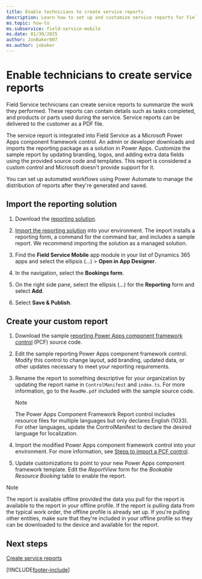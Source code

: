 ```yaml
---
title: Enable technicians to create service reports
description: Learn how to set up and customize service reports for Field Service technicians.
ms.topic: how-to
ms.subservice: field-service-mobile
ms.date: 01/30/2025
author: JonBaker007
ms.author: jobaker
---
```


# Enable technicians to create service reports

Field Service technicians can create service reports to summarize the work they performed. These reports can contain details such as tasks completed, and products or parts used during the service. Service reports can be delivered to the customer as a PDF file.

The service report is integrated into Field Service as a Microsoft Power Apps component framework control. An admin or developer downloads and imports the reporting package as a solution in Power Apps. Customize the sample report by updating branding, logos, and adding extra data fields using the provided source code and templates. This report is considered a custom control and Microsoft doesn't provide support for it.

You can set up automated workflows using Power Automate to manage the distribution of reports after they're generated and saved.

## Import the reporting solution

1. Download the [reporting solution](https://aka.ms/fsmreporting-solution).

1. [Import the reporting solution](/power-apps/maker/data-platform/import-update-export-solutions) into your environment. The import installs a reporting form, a command for the command bar, and includes a sample report. We recommend importing the solution as a managed solution.

1. Find the **Field Service Mobile** app module in your list of Dynamics 365 apps and select the ellipsis (&hellip;) > **Open in App Designer**.

1. In the navigation, select the **Bookings form**.

1. On the right side pane, select the ellipsis (&hellip;) for the **Reporting** form and select **Add**.

1. Select **Save & Publish**.

## Create your custom report

1. Download the sample [reporting Power Apps component framework control](https://aka.ms/fsmreporting-pcf) (PCF) source code.

1. Edit the sample reporting Power Apps component framework control. Modify this control to change layout, add branding, updated data, or other updates necessary to meet your reporting requirements.

1. Rename the report to something descriptive for your organization by updating the report name in ```ControlManifest``` and ```index.ts```. For more information, go to the ```ReadMe.pdf``` included with the sample source code.

   > [!NOTE]
   > The Power Apps Component Framework Report control includes resource files for multiple languages but only declares English (1033). For other languages, update the ControlManifest to declare the desired language for localization.

1. Import the modified Power Apps component framework control into your environment. For more information, see [Steps to import a PCF control](/power-apps/developer/component-framework/import-custom-controls).

1. Update customizations to point to your new Power Apps component framework template. Edit the *ReportView* form for the *Bookable Resource Booking* table to enable the report.

> [!NOTE]
> The report is available offline provided the data you pull for the report is available to the report in your offline profile. If the report is pulling data from the typical work order, the offline profile is already set up. If you're pulling other entities, make sure that they're included in your offline profile so they can be downloaded to the device and available for the report.

## Next steps

[Create service reports](create-service-report.md)

[!INCLUDE[footer-include](../../includes/footer-banner.md)]
